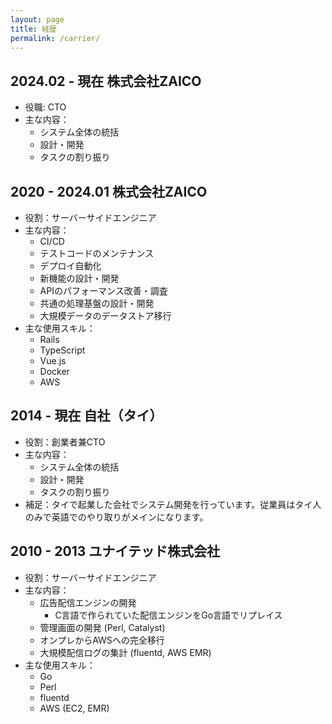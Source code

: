 ```yaml
---
layout: page
title: 経歴
permalink: /carrier/
---
```


## 2024.02 - 現在 株式会社ZAICO

- 役職: CTO
- 主な内容：
    - システム全体の統括
    - 設計・開発
    - タスクの割り振り

## 2020 - 2024.01 株式会社ZAICO 

- 役割：サーバーサイドエンジニア
- 主な内容：
    - CI/CD
    - テストコードのメンテナンス
    - デプロイ自動化
    - 新機能の設計・開発
    - APIのパフォーマンス改善・調査
    - 共通の処理基盤の設計・開発
    - 大規模データのデータストア移行
- 主な使用スキル：
    - Rails
    - TypeScript
    - Vue.js
    - Docker
    - AWS

## 2014 - 現在 自社（タイ）

- 役割：創業者兼CTO
- 主な内容：
    - システム全体の統括
    - 設計・開発
    - タスクの割り振り
- 補足：タイで起業した会社でシステム開発を行っています。従業員はタイ人のみで英語でのやり取りがメインになります。

## 2010 - 2013 ユナイテッド株式会社

- 役割：サーバーサイドエンジニア
- 主な内容：
    - 広告配信エンジンの開発
        - C言語で作られていた配信エンジンをGo言語でリプレイス
    - 管理画面の開発 (Perl, Catalyst)
    - オンプレからAWSへの完全移行
    - 大規模配信ログの集計 (fluentd, AWS EMR)
- 主な使用スキル：
    - Go
    - Perl
    - fluentd
    - AWS (EC2, EMR)
